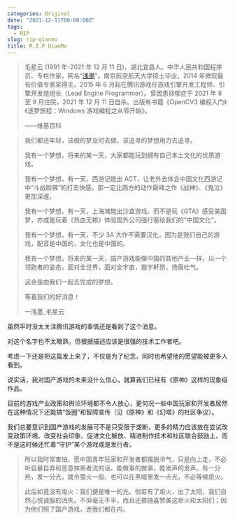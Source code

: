 ```yaml
---
categories: Original
date: "2021-12-11T00:00:00Z"
tags:
  - RIP
slug: rip-qianmo
title: R.I.P QianMo
---
```


> 毛星云 (1991 年-2021 年 12 月 11 日)，湖北宜昌人。中华人民共和国程序员、专栏作家，网名“[浅墨](https://github.com/QianMo)”。南京航空航天大学硕士毕业，2014 年微软最有价值专家奖得主。2015 年 6 月起在腾讯游戏任游戏引擎开发工程师、引擎开发组组长（Lead Engine Programmer）。曾因患抑郁症于 2021 年 8 至 9 月住院，2021 年 12 月 11 日自杀。出版有书籍《OpenCV3 编程入门》《逐梦旅程：Windows 游戏编程之从零开始》。
>
> ——维基百科

> 我们都还年轻，该做的梦及时去做，该追寻的梦想用力去追寻。
>
> 我有一个梦想，将来的某一天，大家都能玩到拥有自己本土文化的优质游戏。
>
> 我有一个梦想，有一天，西游记能出 ACT，让老外去体会中国文化西游记中“斗战胜佛”的打击快感，那一定比西方的动作巅峰之作《战神》、《鬼泣》更加深邃。
>
> 我有一个梦想，有一天，上海滩能出沙盒游戏。而不是玩《GTA》感受美国梦，亦或是玩着《热血无赖》体验国外公司强行塞给我们的“中国文化”。
>
> 我有一个梦想，有一天，不少 3A 大作不需要汉化，因为是我们自己的游戏，配音是中国的，文化也是中国的。
>
> 我有一个梦想，将来的某一天，国产游戏能像中国的其他产业一样，以一个领跑者的姿态，面对全世界，面对全宇宙，器宇轩昂，扬眉吐气。
>
> 这会是由我们一起去完成的梦想。
>
> 等着我们的好消息！
>
> 一浅墨\_毛星云

虽然平时没太关注腾讯游戏的事情还是看到了这个消息。

对这个名字也不太眼熟，但根据描述应该是很强的技术工作者吧。

考虑一下还是把这篇发上来了，不仅是为了纪念，同时也希望他的愿望能被更多人看到。

说实话，我对国产游戏的未来没什么信心，就算我们已经有《原神》这样的现象级作品。

目前的游戏产业政策和舆论环境都不令人放心，更何况一些中国玩家和开发者居然在这种情况下还能搞“饭圈”和智障宣传（见《原神》和《幻塔》的社区争议）。

我们总要意识到国产游戏的发展可不是只受限于垄断，更多的精力应该放在尝试改变政策环境、改变社会印象、促进文化解放、精进制作技术和社区联合鼓励上，而不是这时候还忙着“守护”某个游戏或是发行者。

> 所以我时常害怕，愿中国青年玩家和开发者都摆脱冷气，只是向上走，不必听自暴自弃和恶意抹黑者流的话。能做事的做事，能发声的发声。有一分热，发一分光，就令萤火一般，也可以在黑暗里发一点光，不必等候炬火。
>
> 此后如竟没有炬火：我们便是唯一的光。倘若有了炬火，出了太阳，我们自然心悦诚服的消失。不但毫无不平，而且还要随喜赞美这炬火和太阳们；因为他们照了国产游戏，连我们都在内。

<script>
function greyscale() {
    var newstyle = document.createElement("style");
    var newstylecontent = document.createTextNode("html { -webkit-filter: grayscale(100%);-moz-filter: grayscale(100%);-ms-filter: grayscale(100%);-o-filter: grayscale(100%);filter: grayscale(100%);filter: gray; }");
    newstyle.appendChild(newstylecontent);
    document.body.appendChild(newstyle);
}
greyscale();
</script>
